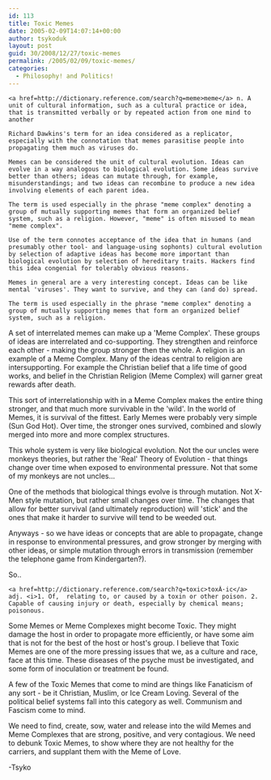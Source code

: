```yaml
---
id: 113
title: Toxic Memes
date: 2005-02-09T14:07:14+00:00
author: tsykoduk
layout: post
guid: 30/2008/12/27/toxic-memes
permalink: /2005/02/09/toxic-memes/
categories:
  - Philosophy! and Politics!
---
```

	<a href=http://dictionary.reference.com/search?q=meme>meme</a> n. A unit of cultural information, such as a cultural practice or idea, that is transmitted verbally or by repeated action from one mind to another
	
	Richard Dawkins's term for an idea considered as a replicator, especially with the connotation that memes parasitise people into propagating them much as viruses do.
	
	Memes can be considered the unit of cultural evolution. Ideas can evolve in a way analogous to biological evolution. Some ideas survive better than others; ideas can mutate through, for example, misunderstandings; and two ideas can recombine to produce a new idea involving elements of each parent idea.
	
	The term is used especially in the phrase "meme complex" denoting a group of mutually supporting memes that form an organized belief system, such as a religion. However, "meme" is often misused to mean "meme complex".
	
	Use of the term connotes acceptance of the idea that in humans (and presumably other tool- and language-using sophonts) cultural evolution by selection of adaptive ideas has become more important than biological evolution by selection of hereditary traits. Hackers find this idea congenial for tolerably obvious reasons.
	
	Memes in general are a very interesting concept. Ideas can be like mental 'viruses'. They want to survive, and they can (and do) spread.
	
	The term is used especially in the phrase "meme complex" denoting a group of mutually supporting memes that form an organized belief system, such as a religion.

A set of interrelated memes can make up a 'Meme Complex'. These groups of ideas are interrelated and co-supporting. They strengthen and reinforce each other - making the group stronger then the whole. A religion is an example of a Meme Complex. Many of the ideas central to religion are intersupporting. For example the Christian belief that a life time of good works, and belief in the Christian Religion (Meme Complex) will garner great rewards after death.

This sort of interrelationship with in a Meme Complex makes the entire thing stronger, and that much more survivable in the 'wild'. In the world of Memes, it is survival of the fittest. Early Memes were probably very simple (Sun God Hot). Over time, the stronger ones survived, combined and slowly merged into more and more complex structures.

This whole system is very like biological evolution. Not the our uncles were monkeys theories, but rather the 'Real' Theory of Evolution - that things change over time when exposed to environmental pressure. Not that some of my monkeys are not uncles...

One of the methods that biological things evolve is through mutation. Not X-Men style mutation, but rather small changes over time. The changes that allow for better survival (and ultimately reproduction) will 'stick' and the ones that make it harder to survive will tend to be weeded out.

Anyways - so we have ideas or concepts that are able to propagate, change in response to environmental pressures, and grow stronger by merging with other ideas, or simple mutation through errors in transmission (remember the telephone game from Kindergarten?).

So..

	<a href=http://dictionary.reference.com/search?q=toxic>toxÂ·ic</a> adj. <i>1. Of,  relating to, or caused by a toxin or other poison. 2. Capable of causing injury or death, especially by chemical means; poisonous.

Some Memes or Meme Complexes might become Toxic. They might damage the host in order to propagate more efficiently, or have some aim that is not for the best of the host or host's group. I believe that Toxic Memes are one of the more pressing issues that we, as a culture and race, face at this time. These diseases of the psyche must be investigated, and some form of inoculation or treatment be found.

A few of the Toxic Memes that come to mind are things like Fanaticism of any sort - be it Christian, Muslim, or Ice Cream Loving. Several of the political belief systems fall into this category as well. Communism and Fascism come to mind.

We need to find, create, sow, water and release into the wild Memes and Meme Complexes that are strong, positive, and very contagious. We need to debunk Toxic Memes, to show where they are not healthy for the carriers, and supplant them with the Meme of Love.

-Tsyko
